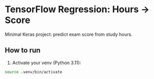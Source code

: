 # TensorFlow Regression: Hours → Score

Minimal Keras project: predict exam score from study hours.

## How to run
1) Activate your venv (Python 3.11):
```bash
source .venv/bin/activate